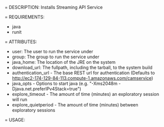 = DESCRIPTION:
Installs Streaming API Service

= REQUIREMENTS:
* java
* runit

= ATTRIBUTES:
* user: The user to run the service under
* group: The group to run the service under
* java_home: The location of the JRE on the system
* download_url: The fullpath, including the tarball, to the system build
* authentication_url - The base REST url for authentication (Defaults to http://ec2-174-129-84-113.compute-1.amazonaws.com/camservice)
* java_opts - Options to start java (e.g. "-Xms2048m -Djava.net.preferIPv4Stack=true")
* explore_timeout - The amount of time (minutes) an exploratory session will run
* explore_quietperiod - The amount of time (minutes) between exploratory sessions

= USAGE: